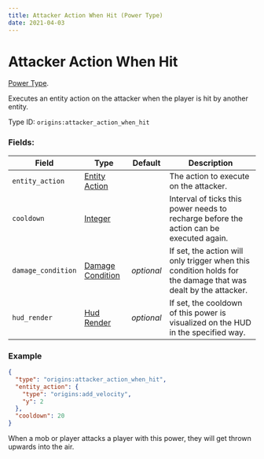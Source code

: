 ```yaml
---
title: Attacker Action When Hit (Power Type)
date: 2021-04-03
---
```

# Attacker Action When Hit

[Power Type](../power_types.md).

Executes an entity action on the attacker when the player is hit by another entity.

Type ID: `origins:attacker_action_when_hit`

### Fields:

Field  | Type | Default | Description
-------|------|---------|-------------
`entity_action` | [Entity Action](../entity_actions.md) | | The action to execute on the attacker.
`cooldown` | [Integer](../data_types/integer.md) | | Interval of ticks this power needs to recharge before the action can be executed again.
`damage_condition` | [Damage Condition](../damage_conditions.md) | _optional_ | If set, the action will only trigger when this condition holds for the damage that was dealt by the attacker.
`hud_render` | [Hud Render](../data_types/hud_render.md) | _optional_ | If set, the cooldown of this power is visualized on the HUD in the specified way.

### Example

```json
{
  "type": "origins:attacker_action_when_hit",
  "entity_action": {
    "type": "origins:add_velocity",
    "y": 2
  },
  "cooldown": 20
}
```
When a mob or player attacks a player with this power, they will get thrown upwards into the air.
